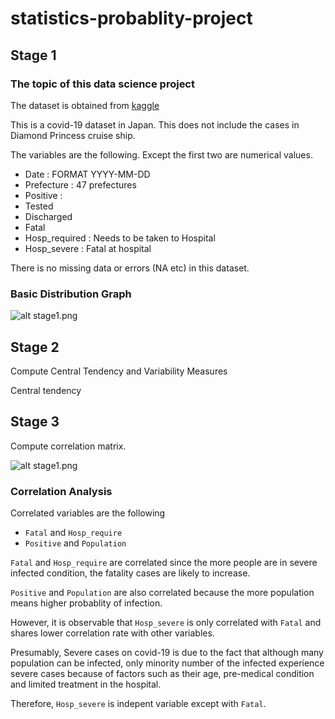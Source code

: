# statistics-probablity-project

## Stage 1 

### The topic of this data science project 

The dataset is obtained from [kaggle](https://www.kaggle.com/lisphilar/covid19-dataset-in-japan?select=covid_jpn_metadata.csv)

This is a covid-19 dataset in Japan. 
This does not include the cases in Diamond Princess cruise ship.

The variables are the following.
Except the first two are numerical values.

- Date : FORMAT YYYY-MM-DD 
- Prefecture : 47 prefectures 
- Positive : 
- Tested
- Discharged
- Fatal
- Hosp_required : Needs to be taken to Hospital  
- Hosp_severe : Fatal at hospital

There is no missing data or errors (NA etc) in this dataset.

### Basic Distribution Graph 

![alt stage1.png](https://github.com/mr-wacker/statistics-probablity-project/blob/master/img/Stage1.png)


## Stage 2 

Compute Central Tendency and Variability Measures

Central tendency

## Stage 3

Compute correlation matrix. 

![alt stage1.png](https://github.com/mr-wacker/statistics-probablity-project/blob/master/img/Stage3.png)

### Correlation Analysis

Correlated variables are the following

-  `Fatal` and `Hosp_require` 
-  `Positive` and `Population` 

`Fatal` and `Hosp_require` are correlated since the more people are in severe infected condition, the fatality cases are likely to increase.

`Positive` and `Population` are also correlated because the more population means higher probablity of infection. 

However, it is observable that `Hosp_severe` is only correlated with `Fatal` and shares lower correlation rate with other variables.

Presumably, Severe cases on covid-19 is due to the fact that although many population can be infected, only minority number of the infected experience severe cases because of factors such as their age, pre-medical condition and limited treatment in the hospital.

Therefore, `Hosp_severe` is indepent variable except with `Fatal`.







